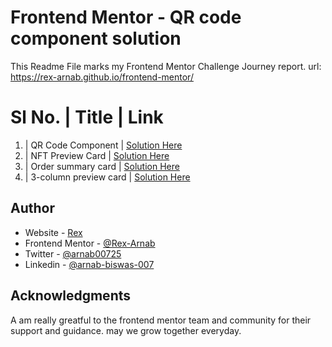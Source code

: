 # Frontend Mentor - QR code component solution

This Readme File marks my Frontend Mentor Challenge Journey report.
url: https://rex-arnab.github.io/frontend-mentor/


Sl No. | Title | Link
=========
1. | QR Code Component | [Solution Here](https://rex-arnab.github.io/frontend-mentor/qr-code-component/index.html)
2. | NFT Preview Card | [Solution Here](https://rex-arnab.github.io/frontend-mentor/nft-preview-card-component/index.html)
3. | Order summary card | [Solution Here](https://rex-arnab.github.io/frontend-mentor/order-summary-component/index.html)
4. | 3-column preview card | [Solution Here](https://rex-arnab.github.io/frontend-mentor/3-column-preview-card-component/index.html)

## Author

- Website - [Rex](http://1biteblog.com/)
- Frontend Mentor - [@Rex-Arnab](https://www.frontendmentor.io/profile/Rex-Arnab)
- Twitter - [@arnab00725](https://twitter.com/arnab00725)
- Linkedin - [@arnab-biswas-007](https://www.linkedin.com/in/arnab-biswas-007/)


## Acknowledgments

A am really greatful to the frontend mentor team and community for their support and guidance.
may we grow together everyday.